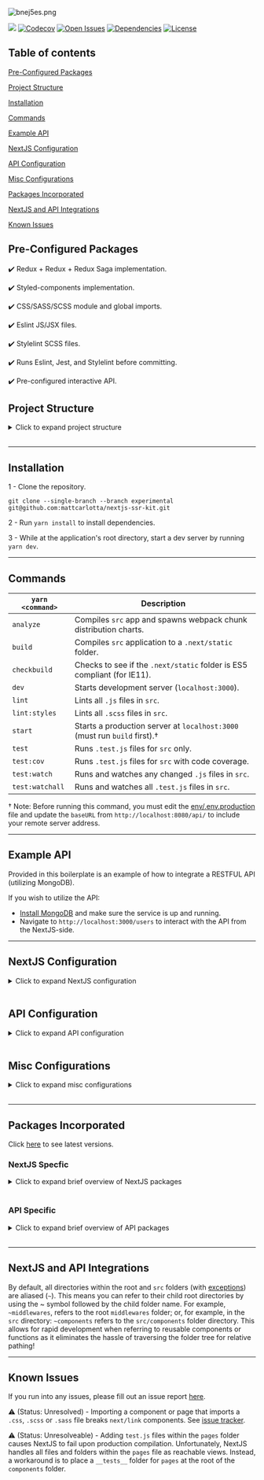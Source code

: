 ![bnej5es.png](https://i.imgur.com/bnej5es.png)

<img src="https://img.shields.io/github/package-json/v/mattcarlotta/nextjs-ssr-kit?style=for-the-badge"></img> [![Codecov](https://img.shields.io/codecov/c/github/mattcarlotta/nextjs-ssr-kit?style=for-the-badge)](https://codecov.io/gh/mattcarlotta/nextjs-ssr-kit) [![Open Issues](https://img.shields.io/github/issues-raw/mattcarlotta/nextjs-ssr-kit?style=for-the-badge)](https://github.com/mattcarlotta/nextjs-ssr-kit/issues) [![Dependencies](https://img.shields.io/david/mattcarlotta/nextjs-ssr-kit.svg?style=for-the-badge)](https://david-dm.org/mattcarlotta/nextjs-ssr-kit) [![License](https://img.shields.io/github/license/mattcarlotta/nextjs-ssr-kit?style=for-the-badge)](https://github.com/mattcarlotta/nextjs-ssr-kit/blob/master/LICENSE)

## Table of contents

[Pre-Configured Packages](#pre-configured-packages)

[Project Structure](#project-structure)

[Installation](#installation)

[Commands](#commands)

[Example API](#example-api)

[NextJS Configuration](#nextjs-configuration)

[API Configuration](#api-configuration)

[Misc Configurations](#misc-configurations)

[Packages Incorporated](#packages-incorporated)

[NextJS and API Integrations](#nextjs-and-api-integrations)

[Known Issues](#known-issues)

## Pre-Configured Packages

✔️ Redux + Redux + Redux Saga implementation.

✔️ Styled-components implementation.

✔️ CSS/SASS/SCSS module and global imports.

✔️ Eslint JS/JSX files.

✔️ Stylelint SCSS files.

✔️ Runs Eslint, Jest, and Stylelint before committing.

✔️ Pre-configured interactive API.

## Project Structure

<details>
<summary>Click to expand project structure</summary>
<pre><code>
├── .next
├── build
├── config
├── database
├── env
├── middlewares
├── models
├── public
├── src
|   ├── actions
|   ├── components
|   ├── images
|   ├── pages
|   ├── reducers
|   ├── sagas
|   ├── store
|   ├── styles
|   ├── types
|   └── utils
|
├── .browserslistrc
├── .eslintignore
├── .eslintrc
├── .npmrc
├── .prettierc
├── .stylelintrc
├── babel.config.js
├── jest.json
├── next.config.json
└── nodemon.json
</code></pre>
</details>
<br />

<hr />

## Installation

1 - Clone the repository.

```
git clone --single-branch --branch experimental git@github.com:mattcarlotta/nextjs-ssr-kit.git
```

2 - Run `yarn install` to install dependencies.

3 - While at the application's root directory, start a dev server by running `yarn dev`.

<hr />

## Commands

| `yarn <command>` | Description                                                               |
| ---------------- | ------------------------------------------------------------------------- |
| `analyze`        | Compiles `src` app and spawns webpack chunk distribution charts.          |
| `build`          | Compiles `src` application to a `.next/static` folder.                    |
| `checkbuild`     | Checks to see if the `.next/static` folder is ES5 compliant (for IE11).   |
| `dev`            | Starts development server (`localhost:3000`).                             |
| `lint`           | Lints all `.js` files in `src`.                                           |
| `lint:styles`    | Lints all `.scss` files in `src`.                                         |
| `start`          | Starts a production server at `localhost:3000` (must run `build` first).† |
| `test`           | Runs `.test.js` files for `src` only.                                     |
| `test:cov`       | Runs `.test.js` files for `src` with code coverage.                       |
| `test:watch`     | Runs and watches any changed `.js` files in `src`.                        |
| `test:watchall`  | Runs and watches all `.test.js` files in `src`.                           |

† Note: Before running this command, you must edit the <a href="https://github.com/mattcarlotta/NextJS-ssr-kit/blob/experimental/env/.env.production#L2">env/.env.production</a> file and update the `baseURL` from `http://localhost:8080/api/` to include your remote server address.

<hr />

## Example API

Provided in this boilerplate is an example of how to integrate a RESTFUL API (utilizing MongoDB).

If you wish to utilize the API:

- <a href="https://docs.mongodb.com/manual/installation/#mongodb-community-edition">Install MongoDB</a> and make sure the service is up and running.
- Navigate to `http://localhost:3000/users` to interact with the API from the NextJS-side.

<hr />

## NextJS Configuration

<details>
<summary>Click to expand NextJS configuration</summary>
<pre><code>
- public: NextJS public folder.
- src/actions: redux actions.
- src/components: react components.
- src/images: NextJS app images.
- src/pages/_app.js: NextJS app configuration (redux + redux saga + global stylesheet).
- src/pages/_document.js: NextJS document configuration for styled-components.
- src/pages/_error.js: NextJS fallback 404 page.
- src/reducers: redux reducers.
- src/sagas: redux sagas.
- src/store: redux store configuration.
- src/styles: custom component/page styles.
- src/types: redux constants.
- src/utils/__mocks__/mockAxios.js: a mocked axios instance for testing.
- src/utils/setupTest/index.js: enzyme test setup for your React components.
- src/utils/axiosConfig/index.js: custom axios configuration.
- src/utils/parseResponse/index.js: custom saga functions functions.
- .eslintignore: NextJS eslint config.
- .eslintrc: NextJS eslint ignore config.
- .stylelintrc: stylelint config.
- jest.json: jest config for NextJS.
- next.config.js: custom NextJS webpack config.
</code></pre>
</details>
<br />

## API Configuration

<details>
<summary>Click to expand API configuration</summary>
<pre><code>
- database: Mongo connection configuration.
- middlewares: API middlewares.
- models: Mongo models for Mongoose.
- src/pages/api: API route controllers.
</code></pre>
</details>
<br />

## Misc Configurations

<details>
<summary>Click to expand misc configurations</summary>
<pre><code>
- .next: NextJS (src) compiled source.
- config: webpack supporting configuration files.
- .browserslistrc: browsers list config (for babel transpiling).
- .prettierc: prettier config.
- .npmrc: yarn config.
- babel.config.js: babel config.
- nodemon.json: nodemon configuration for server restarts.
</code></pre>
</details>
<br />

<hr />

## Packages Incorporated

Click <a href="https://github.com/mattcarlotta/nextjs-ssr-kit/blob/experimental/package.json">here</a> to see latest versions.

### NextJS Specfic

<details>
<summary>Click to expand brief overview of NextJS packages</summary>
<pre><code>
- <a href="https://github.com/postcss/autoprefixer">Autoprefixer</a> 
- <a href="https://github.com/axios/axios">Axios</a>
- <a href="https://github.com/babel/babel">Babel</a>
- <a href="https://github.com/motdotla/dotenv">DotENV</a>
- <a href="https://github.com/webpack-contrib/css-loader">CSS Loader</a>
- <a href="https://github.com/eslint/eslint/">Eslint</a>
- <a href="http://airbnb.io/enzyme/">Enzyme</a>
- <a href="https://github.com/typicode/husky">Husky</a>
- <a href="https://github.com/facebook/jest">Jest</a>
- <a href="https://github.com/lodash/lodash">Lodash</a>
- <a href="https://github.com/zeit/next.js">NextJS</a>
- <a href="https://github.com/zeit/next-plugins">NextJS CSS</a>
- <a href="https://github.com/zeit/next-plugins">NextJS SASS</a>
- <a href="https://github.com/kirill-konshin/next-redux-wrapper">NextJS Redux</a> 
- <a href="https://github.com/bmealhouse/next-redux-saga">NextJS Redux-Saga</a>
- <a href="https://github.com/prettier/prettier">Prettier</a>
- <a href="https://github.com/facebook/prop-types">PropTypes</a>
- <a href="https://github.com/facebook/react">React</a>
- <a href="https://github.com/fkhadra/react-toastify">React Toastify</a>
- <a href="https://github.com/reduxjs/redux">Redux</a>
- <a href="https://github.com/zalmoxisus/redux-devtools-extension">Redux DevTools Extension</a>
- <a href="https://redux-saga.js.org/">Redux Saga</a>
- <a href="https://github.com/webpack-contrib/sass-loader">Sass Loader</a>
- <a href="https://stylelint.io/">Stylelint</a>
- <a href="https://github.com/kristerkari/stylelint-scss">Stylelint-SCSS</a>
- <a href="https://github.com/stylelint/stylelint-config-recommended">Stylelint-Config-Recommended</a>
- <a href="https://github.com/styled-components/styled-components">Stylized Components</a>
- <a href="https://github.com/webpack/webpack">Webpack</a>
</code></pre>
</details>
<br />

### API Specific

<details>
<summary>Click to expand brief overview of API packages</summary>
<pre><code>
- <a href="https://github.com/petkaantonov/bluebird">Bluebird</a>
- <a href="https://github.com/expressjs/body-parser">Body Parser</a>
- <a href="https://github.com/expressjs/compression">Compression</a>
- <a href="https://github.com/motdotla/dotenv">DotENV</a>
- <a href="https://momentjs.com/timezone/">Moment Timezone</a>
- <a href="https://mongoosejs.com/">Mongoose</a>
- <a href="https://github.com/expressjs/morgan">Morgan</a>
- <a href="https://github.com/prettier/prettier">Prettier</a>
</code></pre>
</details>
<br />

<hr />

## NextJS and API Integrations

By default, all directories within the root and `src` folders (with <a href="https://github.com/mattcarlotta/nextjs-ssr-kit/blob/experimental/babel.config.js#L4">exceptions</a>) are aliased (`~`). This means you can refer to their child root directories by using the ~ symbol followed by the child folder name. For example, `~middlewares`, refers to the root `middlewares` folder; or, for example, in the `src` directory: `~components` refers to the `src/components` folder directory. This allows for rapid development when referring to reusable components or functions as it eliminates the hassle of traversing the folder tree for relative pathing!

<hr />

## Known Issues

If you run into any issues, please fill out an issue report <a href="https://github.com/mattcarlotta/NextJS-ssr-kit/issues">here</a>.

⚠️ (Status: Unresolved) - Importing a component or page that imports a `.css`, `.scss` or `.sass` file breaks `next/link` components. See <a href="https://github.com/zeit/next-plugins/issues/282">issue tracker</a>.

⚠️ (Status: Unresolveable) - Adding `test.js` files within the `pages` folder causes NextJS to fail upon production compilation. Unfortunately, NextJS handles all files and folders within the `pages` file as reachable views. Instead, a workaround is to place a `__tests__` folder for `pages` at the root of the `components` folder.
